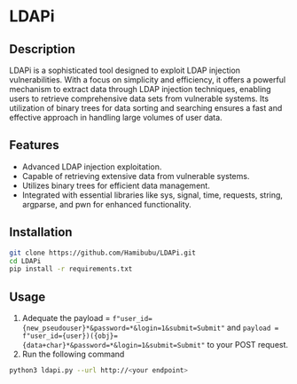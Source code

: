 # LDAPi

## Description

LDAPi is a sophisticated tool designed to exploit LDAP injection vulnerabilities. With a focus on simplicity and efficiency, it offers a powerful mechanism to extract data through LDAP injection techniques, enabling users to retrieve comprehensive data sets from vulnerable systems. Its utilization of binary trees for data sorting and searching ensures a fast and effective approach in handling large volumes of user data.

## Features

- Advanced LDAP injection exploitation.
- Capable of retrieving extensive data from vulnerable systems.
- Utilizes binary trees for efficient data management.
- Integrated with essential libraries like sys, signal, time, requests, string, argparse, and pwn for enhanced functionality.

## Installation

```bash
git clone https://github.com/Hamibubu/LDAPi.git
cd LDAPi
pip install -r requirements.txt
```

## Usage

1. Adequate the payload = 
`f"user_id={new_pseudouser}*&password=*&login=1&submit=Submit"` and `payload = f"user_id={user})({obj}={data+char}*&password=*&login=1&submit=Submit"` to your POST request.
2. Run the following command
```bash
python3 ldapi.py --url http://<your endpoint>
```